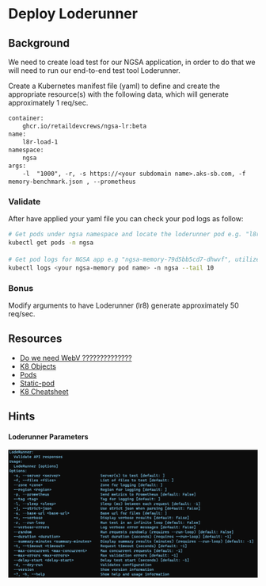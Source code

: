 # Deploy Loderunner

## Background

We need to create load test for our NGSA application, in order to do that we will need to run our end-to-end test tool Loderunner.

Create a Kubernetes manifest file (yaml) to define and create the appropriate resource(s) with the following data, which will  generate approximately 1 req/sec.

    container:
        ghcr.io/retaildevcrews/ngsa-lr:beta
    name:
        l8r-load-1
    namespace:
        ngsa
    args:
        -l  "1000", -r, -s https://<your subdomain name>.aks-sb.com, -f memory-benchmark.json , --prometheus


### Validate 

After have applied your yaml file you can check your pod logs as follow:


```bash
# Get pods under ngsa namespace and locate the loderunner pod e.g. "l8r-load-1" and make sure it is up and runnning.
kubectl get pods -n ngsa

# Get pod logs for NGSA app e.g "ngsa-memory-79d5bb5cd7-dhwvf", utilize the "--tail" parameter to only get the last 10 log entries, then verify that the Date/time for each log entry is about 1 second apart.
kubectl logs <your ngsa-memory pod name> -n ngsa --tail 10
```
### Bonus
Modify arguments to have Loderunner (lr8) generate approximately 50 req/sec.

## Resources
- [Do we need WebV ??????????????](https://github.com/microsoft/webvalidate)
- [K8 Objects](https://kubernetes.io/docs/concepts/overview/working-with-objects/kubernetes-objects/)
- [Pods](https://kubernetes.io/docs/concepts/workloads/pods/)
- [Static-pod](https://kubernetes.io/docs/tasks/configure-pod-container/static-pod/)
- [K8 Cheatsheet](https://kubernetes.io/docs/reference/kubectl/cheatsheet/#creating-objects)

## Hints

#### Loderunner Parameters
![Loderunner Parameters](./images/../image/LodeRunnerParameters.PNG)
